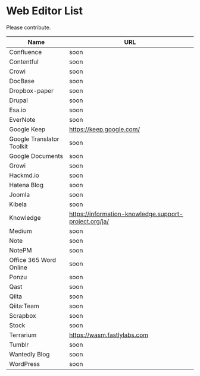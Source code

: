 # Web Editor List

Please contribute.

| Name | URL |
| -------- | -------- |
|Confluence| soon |
|Contentful| soon |
|Crowi| soon |
|DocBase| soon |
|Dropbox-paper| soon |
|Drupal| soon |
|Esa.io| soon |
|EverNote| soon |
|Google Keep| https://keep.google.com/ |
|Google Translator Toolkit| soon |
|Google Documents| soon |
|Growi| soon |
|Hackmd.io| soon |
|Hatena Blog| soon |
|Joomla| soon |
|Kibela| soon |
|Knowledge| https://information-knowledge.support-project.org/ja/ |
|Medium| soon |
|Note| soon |
|NotePM| soon |
|Office 365 Word Online| soon |
|Ponzu| soon |
|Qast| soon |
|Qiita| soon |
|Qiita:Team| soon |
|Scrapbox| soon |
|Stock| soon |
|Terrarium| https://wasm.fastlylabs.com |
|Tumblr| soon |
|Wantedly Blog| soon |
|WordPress| soon |
